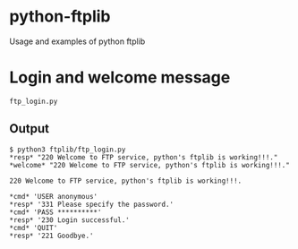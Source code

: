 # python-ftplib
Usage and examples of python ftplib

# Login and welcome message 
`ftp_login.py`

## Output
```
$ python3 ftplib/ftp_login.py
*resp* "220 Welcome to FTP service, python's ftplib is working!!!."
*welcome* "220 Welcome to FTP service, python's ftplib is working!!!."

220 Welcome to FTP service, python's ftplib is working!!!.

*cmd* 'USER anonymous'
*resp* '331 Please specify the password.'
*cmd* 'PASS **********'
*resp* '230 Login successful.'
*cmd* 'QUIT'
*resp* '221 Goodbye.'
```